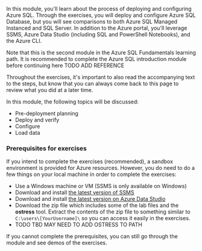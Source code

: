 In this module, you'll learn about the process of deploying and configuring Azure SQL. Through the exercises, you will deploy and configure Azure SQL Database, but you will see comparisons to both Azure SQL Managed Instanced and SQL Server. In addition to the Azure portal, you'll leverage SSMS, Azure Data Studio (including SQL and PowerShell Notebooks), and the Azure CLI.

Note that this is the second module in the Azure SQL Fundamentals learning path. It is recommended to complete the Azure SQL introduction module before continuing here TODO ADD REFERENCE 

Throughout the exercises, it's important to also read the accompanying text to the steps, but know that you can always come back to this page to review what you did at a later time.  

In this module, the following topics will be discussed:  
* Pre-deployment planning  
* Deploy and verify  
* Configure  
* Load data  

### Prerequisites for exercises  

If you intend to complete the exercises (recommended), a sandbox environment is provided for Azure resources. However, you do need to do a few things on your local machine in order to complete the exercises:  

* Use a Windows machine or VM (SSMS is only available on Windows)  
* Download and install [the latest version of SSMS](https://docs.microsoft.com/sql/ssms/download-sql-server-management-studio-ssms?view=sql-server-ver15)
* Download and install [the latest version on Azure Data Studio](https://docs.microsoft.com/sql/azure-data-studio/download-azure-data-studio?view=sql-server-ver15)
* Download the zip file which includes some of the lab files and the **ostress** tool. Extract the contents of the zip file to something similar to `C:\users\[YourUsername]\` so you can access it easily in the exercises.  
* TODO TBD MAY NEED TO ADD OSTRESS TO PATH   

If you cannot complete the prerequisites, you can still go through the module and see demos of the exercises.  

